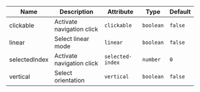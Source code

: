 | Name                                                                                                      | Description               | Attribute        | Type      | Default |
| --------------------------------------------------------------------------------------------------------- | ------------------------- | ---------------- | --------- | ------- |
| <div className="Api__Table"> <div>clickable</div> <div className="Api__Table Docs__Tags"></div></div>     | Activate navigation click | `clickable`      | `boolean` | `false` |
| <div className="Api__Table"> <div>linear</div> <div className="Api__Table Docs__Tags"></div></div>        | Select linear mode        | `linear`         | `boolean` | `false` |
| <div className="Api__Table"> <div>selectedIndex</div> <div className="Api__Table Docs__Tags"></div></div> | Activate navigation click | `selected-index` | `number`  | `0`     |
| <div className="Api__Table"> <div>vertical</div> <div className="Api__Table Docs__Tags"></div></div>      | Select orientation        | `vertical`       | `boolean` | `false` |
